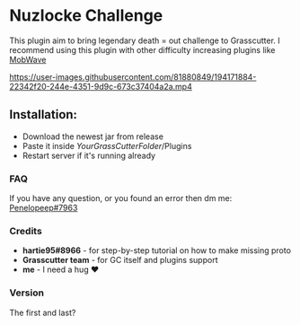 # Nuzlocke Challenge
This plugin aim to bring legendary death = out challenge to Grasscutter.
I recommend using this plugin with other difficulty increasing plugins like [MobWave](https://github.com/NotThorny/MobWave)


https://user-images.githubusercontent.com/81880849/194171884-22342f20-244e-4351-9d9c-673c37404a2a.mp4


## Installation:

- Download the newest jar from release
- Paste it inside *YourGrassCutterFolder*/Plugins
- Restart server if it's running already

### FAQ

If you have any question, or you found an error then dm me: <a href="https://discord.com/users/276265598508466176">Penelopeep#7963</a>

### Credits
- **hartie95#8966** - for step-by-step tutorial on how to make missing proto
- **Grasscutter team** - for GC itself and plugins support
- **me** - I need a hug ♥

### Version
The first and last?

